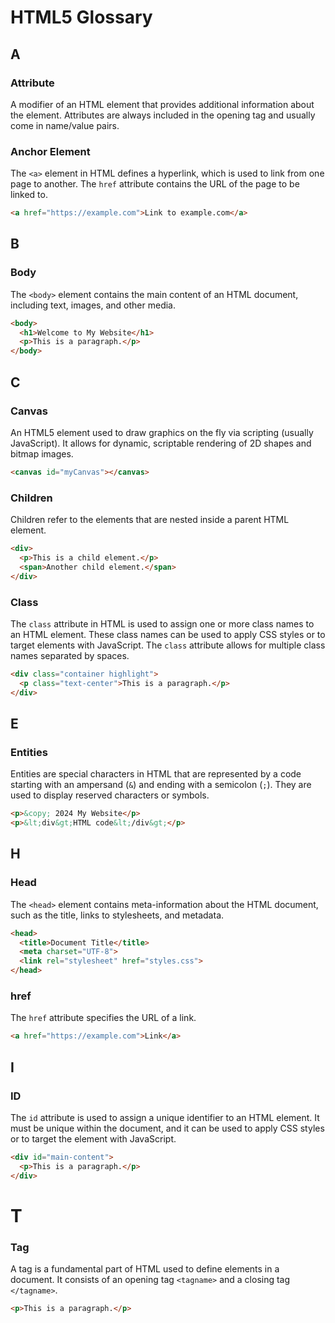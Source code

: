 # HTML5 Glossary

## A

### **Attribute**
A modifier of an HTML element that provides additional information about the element. Attributes are always included in the opening tag and usually come in name/value pairs.

### **Anchor Element**
The `<a>` element in HTML defines a hyperlink, which is used to link from one page to another. The `href` attribute contains the URL of the page to be linked to.

```html
<a href="https://example.com">Link to example.com</a>
```

## B

### **Body**
The `<body>` element contains the main content of an HTML document, including text, images, and other media.

```html
<body>
  <h1>Welcome to My Website</h1>
  <p>This is a paragraph.</p>
</body>
```

## C

### **Canvas**
An HTML5 element used to draw graphics on the fly via scripting (usually JavaScript). It allows for dynamic, scriptable rendering of 2D shapes and bitmap images.

```html
<canvas id="myCanvas"></canvas>
```
### **Children**
Children refer to the elements that are nested inside a parent HTML element.

```html
<div>
  <p>This is a child element.</p>
  <span>Another child element.</span>
</div>
```

### **Class**
The `class` attribute in HTML is used to assign one or more class names to an HTML element. These class names can be used to apply CSS styles or to target elements with JavaScript. The `class` attribute allows for multiple class names separated by spaces.

```html
<div class="container highlight">
  <p class="text-center">This is a paragraph.</p>
</div>
```
## E

### **Entities**
Entities are special characters in HTML that are represented by a code starting with an ampersand (`&`) and ending with a semicolon (`;`). They are used to display reserved characters or symbols.

```html
<p>&copy; 2024 My Website</p>
<p>&lt;div&gt;HTML code&lt;/div&gt;</p>
```

## H

### **Head**
The `<head>` element contains meta-information about the HTML document, such as the title, links to stylesheets, and metadata.

```html
<head>
  <title>Document Title</title>
  <meta charset="UTF-8">
  <link rel="stylesheet" href="styles.css">
</head>
```

 ### **href**
The `href` attribute specifies the URL of a link.

```html
<a href="https://example.com">Link</a>
```
## I

### **ID**
The `id` attribute is used to assign a unique identifier to an HTML element. It must be unique within the document, and it can be used to apply CSS styles or to target the element with JavaScript.

```html
<div id="main-content">
  <p>This is a paragraph.</p>
</div>
```

# T
### **Tag**
A tag is a fundamental part of HTML used to define elements in a document. It consists of an opening tag `<tagname>` and a closing tag `</tagname>`.

```html
<p>This is a paragraph.</p>
```